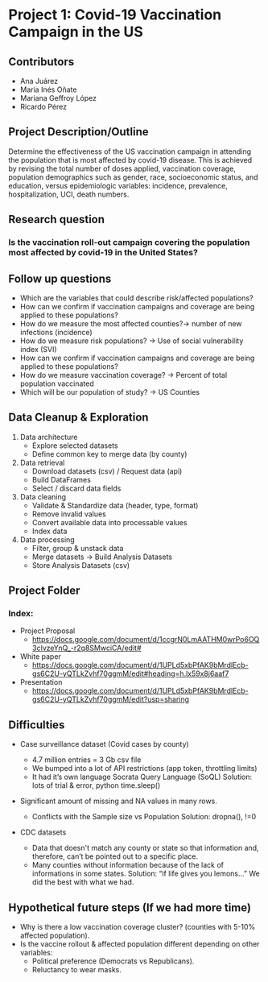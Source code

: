 # Project 1: Covid-19 Vaccination Campaign in the US

## Contributors
* Ana Juárez
* María Inés Oñate
* Mariana Geffroy López
* Ricardo Pérez

## Project Description/Outline

Determine the effectiveness of the US vaccination campaign in attending the population that is most affected by covid-19 disease. This is achieved by revising the total number of doses applied, vaccination coverage, population demographics such as gender, race, socioeconomic status, and education, versus epidemiologic variables: incidence, prevalence, hospitalization, UCI, death numbers.

## Research question
### Is the vaccination roll-out campaign covering the population most affected by covid-19 in the United States?

## Follow up questions

* Which are the variables that could describe risk/affected populations? 
* How can we confirm if vaccination campaigns and coverage are being applied to these populations?
* How do we measure the most affected counties?→ number of new infections (incidence)
* How do we measure risk populations? →  Use of social vulnerability index (SVI)
* How can we confirm if vaccination campaigns and coverage are being applied to these populations?
* How do we measure vaccination coverage? → Percent of total population vaccinated
* Which will be our population of study? → US Counties

## Data Cleanup & Exploration

1. Data architecture
   - Explore selected datasets
   - Define common key to merge data (by county)
2. Data retrieval
   - Download datasets (csv) / Request data (api)
   - Build DataFrames
   - Select / discard data fields 
3. Data cleaning
   - Validate & Standardize data (header, type, format)
   - Remove invalid values
   - Convert available data into processable values
   - Index data
4. Data processing
   - Filter, group & unstack data
   - Merge datasets → Build Analysis Datasets
   - Store Analysis Datasets (csv)

## Project Folder ## 
### Index: 
 * Project Proposal
   - https://docs.google.com/document/d/1ccgrN0LmAATHM0wrPo6OQ3clvzeYnQ_-r2q8SMwciCA/edit#
 * White paper
   - https://docs.google.com/document/d/1UPLd5xbPfAK9bMrdlEcb-gs6C2U-yQTLkZvhf70ggmM/edit#heading=h.lx59x8j6aaf7 
 * Presentation 
   - https://docs.google.com/document/d/1UPLd5xbPfAK9bMrdlEcb-gs6C2U-yQTLkZvhf70ggmM/edit?usp=sharing

## Difficulties

* Case surveillance dataset (Covid cases by county)
  - 4.7 million entries = 3 Gb csv file 
  - We bumped into a lot of API restrictions (app token, throttling limits)
  - It had it’s own language Socrata Query Language (SoQL)
Solution: lots of trial & error, python time.sleep()

* Significant amount of missing and NA values in many rows.
  - Conflicts with the Sample size vs Population
Solution: dropna(), !=0

* CDC datasets
  - Data that doesn't match any county or state so that information and, therefore, can’t be pointed out to a specific place.
  - Many counties without information because of the lack of informations in some states. 
Solution: “if life gives you lemons…” We did the best with what we had. 

## Hypothetical future steps (If we had more time)

* Why is there a low vaccination coverage cluster? (counties with 5-10% affected population).
* Is the vaccine rollout & affected population different depending on other variables:
  - Political preference (Democrats vs Republicans).
  - Reluctancy to wear masks.




